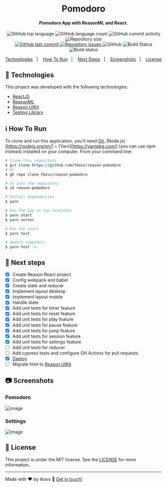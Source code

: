 <h1 align="center">
  <br>
  Pomodoro
</h1>

<h4 align="center">
  Pomodoro App with ReasonML and React.
</h4>
<p align="center">
  <img alt="GitHub top language" src="https://img.shields.io/github/languages/top/tkovs/reason-pomodoro.svg">

  <img alt="GitHub language count" src="https://img.shields.io/github/languages/count/tkovs/reason-pomodoro.svg">
  
  <img alt="GitHub commit activity" src="https://img.shields.io/github/commit-activity/m/tkovs/reason-pomodoro.svg">

  <img alt="Repository size" src="https://img.shields.io/github/repo-size/tkovs/reason-pomodoro.svg">
  <br />
  <a href="https://github.com/tkovs/reason-pomodoro/commits/master">
    <img alt="GitHub last commit" src="https://img.shields.io/github/last-commit/tkovs/reason-pomodoro.svg">
  </a>

  <a href="https://github.com/tkovs/reason-pomodoro/issues">
    <img alt="Repository issues" src="https://img.shields.io/github/issues/tkovs/reason-pomodoro.svg">
  </a>

  <img alt="GitHub" src="https://img.shields.io/github/license/tkovs/reason-pomodoro.svg">
  <img src="https://travis-ci.org/tkovs/pomodoro.svg?branch=master" alt="Build Status" />

  <br />
  <img alt="Build status" src="https://api.netlify.com/api/v1/badges/c3404df3-bf7b-45b7-bc01-62175b0423d1/deploy-status">
</p>

<p align="center">
  <a href="#rocket-technologies">Technologies</a>&nbsp;&nbsp;&nbsp;|&nbsp;&nbsp;&nbsp;
  <a href="#information_source-how-to-run">How To Run</a>&nbsp;&nbsp;&nbsp;|&nbsp;&nbsp;&nbsp;
  <a href="#runner-next-steps">Next Steps</a>&nbsp;&nbsp;&nbsp;|&nbsp;&nbsp;&nbsp;
  <a href="#camera-screenshots">Screenshots</a>&nbsp;&nbsp;&nbsp;|&nbsp;&nbsp;&nbsp;
  <a href="#memo-license">License</a>
</p>

## :rocket: Technologies

This project was developed with the following technologies:

-  [ReactJS](https://reactjs.org)
-  [ReasonML](https://reasonml.github.io)
-  [Reason UIKit](https://github.com/tkovs/reason-uikit)
-  [Testing Library](https://testing-library.com)

## :information_source: How To Run

To clone and run this application, you'll need [Git](https://git-scm.com), [Node.js][https://nodejs.org/en/] + [Yarn][https://yarnpkg.com/] (you can use npm instead) installed on your computer. From your command line:

```bash
# Clone this repository
$ git clone https://github.com/tkovs/reason-pomodoro
# Or
$ gh repo clone tkovs/reason-pomodoro

# Go into the repository
$ cd reason-pomodoro

# Install dependencies
$ yarn

# Run the app on two terminals
$ yarn start
$ yarn server

# Run the tests
$ yarn test

# Update snapshots
$ yarn test -u
```

## :runner: Next steps

- [x] Create Reason React project
- [x] Config webpack and babel
- [x] Create state and reducer
- [x] Implement layout desktop
- [x] Implement layout mobile
- [x] Handle state
- [x] Add unit tests for timer feature
- [x] Add unit tests for reset feature
- [x] Add unit tests for play feature
- [x] Add unit tests for pause feature
- [x] Add unit tests for jump feature
- [x] Add unit tests for session feature
- [x] Add unit tests for settings feature
- [ ] Add unit tests for reducer
- [ ] Add cypress tests and configure GH Actions for pull requests
- [x] [Deploy](http://pomodoro.tkovs.com)
- [ ] Migrate html to [Reason UIKit](https://github.com/tkovs/reason-uikit)

## :camera: Screenshots

### Pomodoro
![image](https://user-images.githubusercontent.com/8717661/98301198-266bfa00-1f99-11eb-83b8-f11ec4efa93d.png)

### Settings
![image](https://user-images.githubusercontent.com/8717661/98301628-d5103a80-1f99-11eb-8ecd-cfe2a4418082.png)


## :memo: License
This project is under the MIT license. See the [LICENSE](https://github.com/tkovs/reason-pomodoro/blob/master/LICENSE) for more information.

---

Made with ♥ by tkovs :wave: [Get in touch!](https://www.linkedin.com/in/tkovs/)
